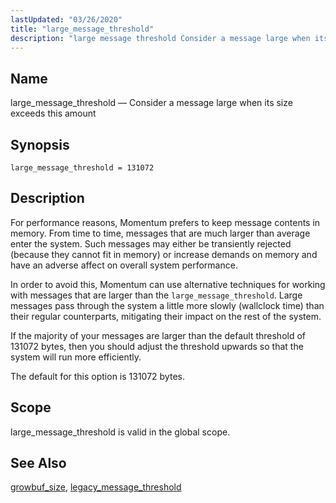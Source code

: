 ```yaml
---
lastUpdated: "03/26/2020"
title: "large_message_threshold"
description: "large message threshold Consider a message large when its size exceeds this amount large message threshold 131072 For performance reasons Momentum prefers to keep message contents in memory From time to time messages that are much larger than average enter the system Such messages may either be transiently rejected because..."
---
```


<a name="conf.ref.large_message_threshold"></a> 
## Name

large_message_threshold — Consider a message large when its size exceeds this amount

## Synopsis

`large_message_threshold = 131072`

<a name="idp9923056"></a> 
## Description

For performance reasons, Momentum prefers to keep message contents in memory. From time to time, messages that are much larger than average enter the system. Such messages may either be transiently rejected (because they cannot fit in memory) or increase demands on memory and have an adverse affect on overall system performance.

In order to avoid this, Momentum can use alternative techniques for working with messages that are larger than the `large_message_threshold`. Large messages pass through the system a little more slowly (wallclock time) than their regular counterparts, mitigating their impact on the rest of the system.

If the majority of your messages are larger than the default threshold of 131072 bytes, then you should adjust the threshold upwards so that the system will run more efficiently.

The default for this option is 131072 bytes.

<a name="idp9927568"></a> 
## Scope

large_message_threshold is valid in the global scope.

<a name="idp9929216"></a> 
## See Also

[growbuf_size](/momentum/3/3-reference/3-reference-conf-ref-growbuf-size), [legacy_message_threshold](/momentum/3/3-reference/3-reference-conf-ref-legacy-message-threshold)